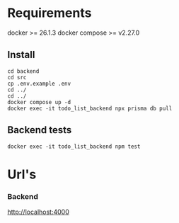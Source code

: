 # Requirements

docker >= 26.1.3
docker compose >= v2.27.0


## Install

```
cd backend
cd src
cp .env.example .env
cd ../
cd ../
docker compose up -d
docker exec -it todo_list_backend npx prisma db pull
```

## Backend tests

```
docker exec -it todo_list_backend npm test
```

# Url's
### Backend
[http://localhost:4000](http://localhost:4000)